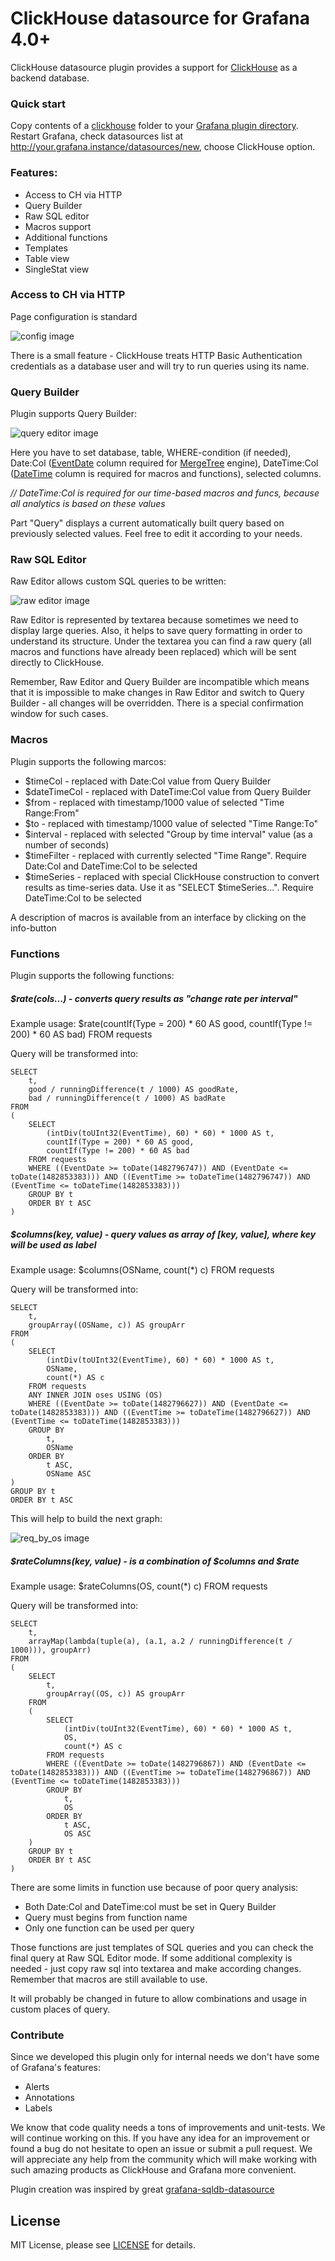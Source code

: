 # ClickHouse datasource for Grafana 4.0+

ClickHouse datasource plugin provides a support for [ClickHouse](https://clickhouse.yandex) as a backend database.  

### Quick start
Copy contents of a [clickhouse](https://github.com/Vertamedia/clickhouse-grafana/tree/master/clickhouse) folder to your [Grafana plugin directory](http://docs.grafana.org/plugins/installation/#grafana-plugin-directory). Restart Grafana, check datasources list at http://your.grafana.instance/datasources/new, choose ClickHouse option.

### Features:

 * Access to CH via HTTP
 * Query Builder
 * Raw SQL editor
 * Macros support
 * Additional functions
 * Templates
 * Table view
 * SingleStat view


### Access to CH via HTTP
Page configuration is standard

![config image](https://cloud.githubusercontent.com/assets/2902918/21719219/2fc6aa78-d425-11e6-83c0-ad92e068ff4e.png)


There is a small feature - ClickHouse treats HTTP Basic Authentication credentials as a database user and will try to run queries using its name.

### Query Builder

Plugin supports Query Builder:

![query editor image](https://cloud.githubusercontent.com/assets/2902918/21719220/2fddcde8-d425-11e6-8b54-1d8609d9d1cd.png)

Here you have to set database, table, WHERE-condition (if needed), 
Date:Col ([EventDate](https://clickhouse.yandex/reference_en.html#Date) column required for [MergeTree](https://clickhouse.yandex/reference_en.html#MergeTree) engine), 
DateTime:Col ([DateTime](https://clickhouse.yandex/reference_en.html#DateTime) column is required for macros and functions), selected columns.

*// DateTime:Col is required for our time-based macros and funcs, because all analytics is based on these values*

Part "Query" displays a current automatically built query based on previously selected values. Feel free to edit it according to your needs.

### Raw SQL Editor

Raw Editor allows custom SQL queries to be written:

![raw editor image](https://cloud.githubusercontent.com/assets/2902918/21719221/2fea14e0-d425-11e6-9211-5e842169eef3.png)


Raw Editor is represented by textarea because sometimes we need to display large queries. Also, it helps to save query formatting in order to understand its structure. 
Under the textarea you can find a raw query (all macros and functions have already been replaced) which will be sent directly to ClickHouse. 

Remember, Raw Editor and Query Builder are incompatible which means that it is impossible to make changes in Raw Editor and switch to Query Builder - all changes will be overridden. There is a special confirmation window for such cases.

### Macros

Plugin supports the following marcos:

* $timeCol - replaced with Date:Col value from Query Builder
* $dateTimeCol - replaced with DateTime:Col value from Query Builder
* $from - replaced with timestamp/1000 value of selected "Time Range:From"
* $to - replaced with timestamp/1000 value of selected "Time Range:To"
* $interval - replaced with selected "Group by time interval" value (as a number of seconds)
* $timeFilter - replaced with currently selected "Time Range". 
  Require Date:Col and DateTime:Col to be selected
* $timeSeries - replaced with special ClickHouse construction to convert results as time-series data. Use it as "SELECT $timeSeries...". 
Require DateTime:Col to be selected

A description of macros is available from an interface by clicking on the info-button

### Functions

Plugin supports the following functions:

##### $rate(cols...) - converts query results as "change rate per interval"

Example usage: $rate(countIf(Type = 200) * 60 AS good, countIf(Type != 200) * 60 AS bad) FROM requests

Query will be transformed into:
```
SELECT 
    t, 
    good / runningDifference(t / 1000) AS goodRate, 
    bad / runningDifference(t / 1000) AS badRate
FROM 
(
    SELECT 
        (intDiv(toUInt32(EventTime), 60) * 60) * 1000 AS t, 
        countIf(Type = 200) * 60 AS good, 
        countIf(Type != 200) * 60 AS bad
    FROM requests 
    WHERE ((EventDate >= toDate(1482796747)) AND (EventDate <= toDate(1482853383))) AND ((EventTime >= toDateTime(1482796747)) AND (EventTime <= toDateTime(1482853383)))
    GROUP BY t
    ORDER BY t ASC
) 
```


##### $columns(key, value) - query values as array of [key, value], where key will be used as label

Example usage: $columns(OSName, count(*) c) FROM requests

Query will be transformed into:
```
SELECT 
    t, 
    groupArray((OSName, c)) AS groupArr
FROM 
(
    SELECT 
        (intDiv(toUInt32(EventTime), 60) * 60) * 1000 AS t, 
        OSName, 
        count(*) AS c
    FROM requests 
    ANY INNER JOIN oses USING (OS)
    WHERE ((EventDate >= toDate(1482796627)) AND (EventDate <= toDate(1482853383))) AND ((EventTime >= toDateTime(1482796627)) AND (EventTime <= toDateTime(1482853383)))
    GROUP BY 
        t, 
        OSName
    ORDER BY 
        t ASC, 
        OSName ASC
) 
GROUP BY t
ORDER BY t ASC
```

This will help to build the next graph:

![req_by_os image](https://cloud.githubusercontent.com/assets/2902918/21719222/2feabf30-d425-11e6-9042-9d290ef07884.png)


##### $rateColumns(key, value) - is a combination of $columns and $rate

Example usage: $rateColumns(OS, count(*) c) FROM requests

Query will be transformed into:
```
SELECT 
    t, 
    arrayMap(lambda(tuple(a), (a.1, a.2 / runningDifference(t / 1000))), groupArr)
FROM 
(
    SELECT 
        t, 
        groupArray((OS, c)) AS groupArr
    FROM 
    (
        SELECT 
            (intDiv(toUInt32(EventTime), 60) * 60) * 1000 AS t, 
            OS, 
            count(*) AS c
        FROM requests 
        WHERE ((EventDate >= toDate(1482796867)) AND (EventDate <= toDate(1482853383))) AND ((EventTime >= toDateTime(1482796867)) AND (EventTime <= toDateTime(1482853383)))
        GROUP BY 
            t, 
            OS
        ORDER BY 
            t ASC, 
            OS ASC
    ) 
    GROUP BY t
    ORDER BY t ASC
) 

```


There are some limits in function use because of poor query analysis:
* Both Date:Col and DateTime:col must be set in Query Builder
* Query must begins from function name
* Only one function can be used per query

Those functions are just templates of SQL queries and you can check the final query at Raw SQL Editor mode. 
If some additional complexity is needed - just copy raw sql into textarea and make according changes. Remember that macros are still available to use. 

It will probably be changed in future to allow combinations and usage in custom places of query.


### Contribute

Since we developed this plugin only for internal needs we don't have some of Grafana's features:

* Alerts
* Annotations
* Labels

We know that code quality needs a tons of improvements and unit-tests. We will continue working on this. 
If you have any idea for an improvement or found a bug do not hesitate to open an issue or submit a pull request. 
We will appreciate any help from the community which will make working with such amazing products as ClickHouse and Grafana more convenient.


Plugin creation was inspired by great [grafana-sqldb-datasource](https://github.com/sraoss/grafana-sqldb-datasource)

License
-------
MIT License, please see [LICENSE](https://github.com/Vertamedia/clickhouse-grafana/blob/master/LICENSE) for details.

